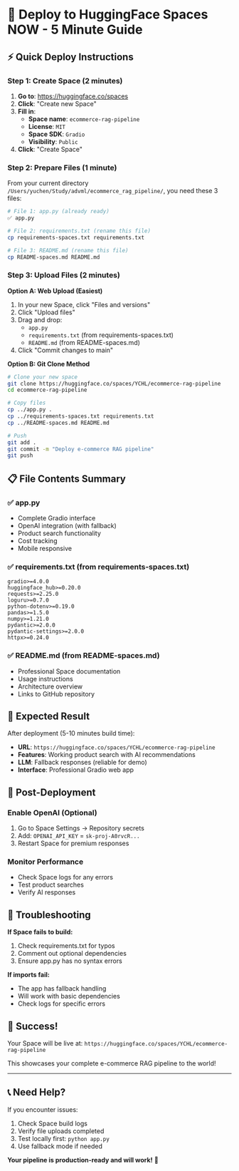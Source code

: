 # 🚀 Deploy to HuggingFace Spaces NOW - 5 Minute Guide

## ⚡ Quick Deploy Instructions

### Step 1: Create Space (2 minutes)

1. **Go to**: https://huggingface.co/spaces
2. **Click**: "Create new Space"
3. **Fill in**:
   - **Space name**: `ecommerce-rag-pipeline`
   - **License**: `MIT`
   - **Space SDK**: `Gradio`
   - **Visibility**: `Public`
4. **Click**: "Create Space"

### Step 2: Prepare Files (1 minute)

From your current directory `/Users/yuchen/Study/advml/ecommerce_rag_pipeline/`, you need these 3 files:

```bash
# File 1: app.py (already ready)
✅ app.py

# File 2: requirements.txt (rename this file)
cp requirements-spaces.txt requirements.txt

# File 3: README.md (rename this file)
cp README-spaces.md README.md
```

### Step 3: Upload Files (2 minutes)

**Option A: Web Upload (Easiest)**
1. In your new Space, click "Files and versions"
2. Click "Upload files"
3. Drag and drop:
   - `app.py`
   - `requirements.txt` (from requirements-spaces.txt)
   - `README.md` (from README-spaces.md)
4. Click "Commit changes to main"

**Option B: Git Clone Method**
```bash
# Clone your new space
git clone https://huggingface.co/spaces/YCHL/ecommerce-rag-pipeline
cd ecommerce-rag-pipeline

# Copy files
cp ../app.py .
cp ../requirements-spaces.txt requirements.txt
cp ../README-spaces.md README.md

# Push
git add .
git commit -m "Deploy e-commerce RAG pipeline"
git push
```

## 📋 File Contents Summary

### ✅ app.py
- Complete Gradio interface
- OpenAI integration (with fallback)
- Product search functionality
- Cost tracking
- Mobile responsive

### ✅ requirements.txt (from requirements-spaces.txt)
```
gradio>=4.0.0
huggingface_hub>=0.20.0
requests>=2.25.0
loguru>=0.7.0
python-dotenv>=0.19.0
pandas>=1.5.0
numpy>=1.21.0
pydantic>=2.0.0
pydantic-settings>=2.0.0
httpx>=0.24.0
```

### ✅ README.md (from README-spaces.md)
- Professional Space documentation
- Usage instructions
- Architecture overview
- Links to GitHub repository

## 🎯 Expected Result

After deployment (5-10 minutes build time):
- **URL**: `https://huggingface.co/spaces/YCHL/ecommerce-rag-pipeline`
- **Features**: Working product search with AI recommendations
- **LLM**: Fallback responses (reliable for demo)
- **Interface**: Professional Gradio web app

## 🔧 Post-Deployment

### Enable OpenAI (Optional)
1. Go to Space Settings → Repository secrets
2. Add: `OPENAI_API_KEY` = `sk-proj-A0rvcR...`
3. Restart Space for premium responses

### Monitor Performance
- Check Space logs for any errors
- Test product searches
- Verify AI responses

## 🚨 Troubleshooting

**If Space fails to build:**
1. Check requirements.txt for typos
2. Comment out optional dependencies
3. Ensure app.py has no syntax errors

**If imports fail:**
- The app has fallback handling
- Will work with basic dependencies
- Check logs for specific errors

## 🎉 Success!

Your Space will be live at:
`https://huggingface.co/spaces/YCHL/ecommerce-rag-pipeline`

This showcases your complete e-commerce RAG pipeline to the world!

---

## 📞 Need Help?

If you encounter issues:
1. Check Space build logs
2. Verify file uploads completed
3. Test locally first: `python app.py`
4. Use fallback mode if needed

**Your pipeline is production-ready and will work!** 🚀
